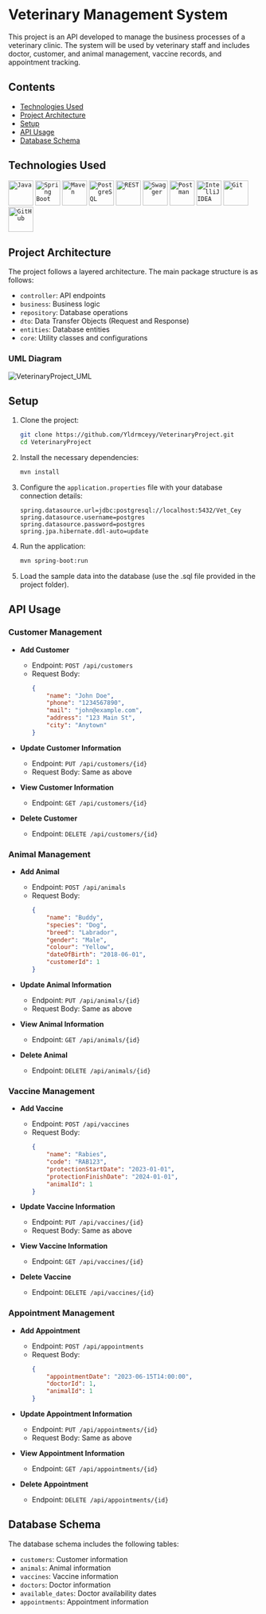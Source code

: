 # Veterinary Management System

This project is an API developed to manage the business processes of a veterinary clinic. The system will be used by veterinary staff and includes doctor, customer, and animal management, vaccine records, and appointment tracking.

## Contents

- [Technologies Used](#technologies-used)
- [Project Architecture](#project-architecture)
- [Setup](#setup)
- [API Usage](#api-usage)
- [Database Schema](#database-schema)


## Technologies Used
<code><img width="50" src="https://user-images.githubusercontent.com/25181517/117201156-9a724800-adec-11eb-9a9d-3cd0f67da4bc.png" alt="Java" title="Java"/></code>
<code><img width="50" src="https://user-images.githubusercontent.com/25181517/183891303-41f257f8-6b3d-487c-aa56-c497b880d0fb.png" alt="Spring Boot" title="Spring Boot"/></code>
<code><img width="50" src="https://user-images.githubusercontent.com/25181517/117207242-07d5a700-adf4-11eb-975e-be04e62b984b.png" alt="Maven" title="Maven"/></code>
<code><img width="50" src="https://user-images.githubusercontent.com/25181517/183896128-ec99105a-ec1a-4d85-b08b-1aa1620b2046.png" alt="PostgreSQL" title="PostgreSQL"/></code>
<code><img width="50" src="https://user-images.githubusercontent.com/25181517/192107858-fe19f043-c502-4009-8c47-476fc89718ad.png" alt="REST" title="REST"/></code>
<code><img width="50" src="https://user-images.githubusercontent.com/25181517/186711335-a3729606-5a78-4496-9a36-06efcc74f800.png" alt="Swagger" title="Swagger"/></code>
<code><img width="50" src="https://user-images.githubusercontent.com/25181517/192109061-e138ca71-337c-4019-8d42-4792fdaa7128.png" alt="Postman" title="Postman"/></code>
<code><img width="50" src="https://user-images.githubusercontent.com/25181517/192108890-200809d1-439c-4e23-90d3-b090cf9a4eea.png" alt="IntelliJ IDEA" title="IntelliJ IDEA"/></code>
<code><img width="50" src="https://user-images.githubusercontent.com/25181517/192108372-f71d70ac-7ae6-4c0d-8395-51d8870c2ef0.png" alt="Git" title="Git"/></code>
<code><img width="50" src="https://user-images.githubusercontent.com/25181517/192108374-8da61ba1-99ec-41d7-80b8-fb2f7c0a4948.png" alt="GitHub" title="GitHub"/></code>


## Project Architecture


The project follows a layered architecture. The main package structure is as follows:

- `controller`: API endpoints
- `business`: Business logic
- `repository`: Database operations
- `dto`: Data Transfer Objects (Request and Response)
- `entities`: Database entities
- `core`: Utility classes and configurations

### UML Diagram

![VeterinaryProject_UML](https://github.com/Yldrmceyy/VeterinaryProject/assets/106755050/ba7ade62-00e9-46cb-9953-fa18dd1636e0)


## Setup

1. Clone the project:

    ```sh
    git clone https://github.com/Yldrmceyy/VeterinaryProject.git
    cd VeterinaryProject
    ```

2. Install the necessary dependencies:

    ```sh
    mvn install
    ```

3. Configure the `application.properties` file with your database connection details:

    ```properties
    spring.datasource.url=jdbc:postgresql://localhost:5432/Vet_Cey
    spring.datasource.username=postgres
    spring.datasource.password=postgres
    spring.jpa.hibernate.ddl-auto=update
    ```

4. Run the application:

    ```sh
    mvn spring-boot:run
    ```

5. Load the sample data into the database (use the .sql file provided in the project folder).

## API Usage

### Customer Management

- **Add Customer**
    - Endpoint: `POST /api/customers`
    - Request Body:
      ```json
      {
          "name": "John Doe",
          "phone": "1234567890",
          "mail": "john@example.com",
          "address": "123 Main St",
          "city": "Anytown"
      }
      ```

- **Update Customer Information**
    - Endpoint: `PUT /api/customers/{id}`
    - Request Body: Same as above

- **View Customer Information**
    - Endpoint: `GET /api/customers/{id}`

- **Delete Customer**
    - Endpoint: `DELETE /api/customers/{id}`

### Animal Management

- **Add Animal**
    - Endpoint: `POST /api/animals`
    - Request Body:
      ```json
      {
          "name": "Buddy",
          "species": "Dog",
          "breed": "Labrador",
          "gender": "Male",
          "colour": "Yellow",
          "dateOfBirth": "2018-06-01",
          "customerId": 1
      }
      ```

- **Update Animal Information**
    - Endpoint: `PUT /api/animals/{id}`
    - Request Body: Same as above

- **View Animal Information**
    - Endpoint: `GET /api/animals/{id}`

- **Delete Animal**
    - Endpoint: `DELETE /api/animals/{id}`

### Vaccine Management

- **Add Vaccine**
    - Endpoint: `POST /api/vaccines`
    - Request Body:
      ```json
      {
          "name": "Rabies",
          "code": "RAB123",
          "protectionStartDate": "2023-01-01",
          "protectionFinishDate": "2024-01-01",
          "animalId": 1
      }
      ```

- **Update Vaccine Information**
    - Endpoint: `PUT /api/vaccines/{id}`
    - Request Body: Same as above

- **View Vaccine Information**
    - Endpoint: `GET /api/vaccines/{id}`

- **Delete Vaccine**
    - Endpoint: `DELETE /api/vaccines/{id}`

### Appointment Management

- **Add Appointment**
    - Endpoint: `POST /api/appointments`
    - Request Body:
      ```json
      {
          "appointmentDate": "2023-06-15T14:00:00",
          "doctorId": 1,
          "animalId": 1
      }
      ```

- **Update Appointment Information**
    - Endpoint: `PUT /api/appointments/{id}`
    - Request Body: Same as above

- **View Appointment Information**
    - Endpoint: `GET /api/appointments/{id}`

- **Delete Appointment**
    - Endpoint: `DELETE /api/appointments/{id}`

## Database Schema

The database schema includes the following tables:

- `customers`: Customer information
- `animals`: Animal information
- `vaccines`: Vaccine information
- `doctors`: Doctor information
- `available_dates`: Doctor availability dates
- `appointments`: Appointment information


